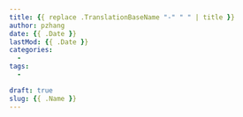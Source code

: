 ```yaml
---
title: {{ replace .TranslationBaseName "-" " " | title }}
author: pzhang
date: {{ .Date }}
lastMod: {{ .Date }}
categories:
  -
tags:
  -

draft: true
slug: {{ .Name }}
---
```

